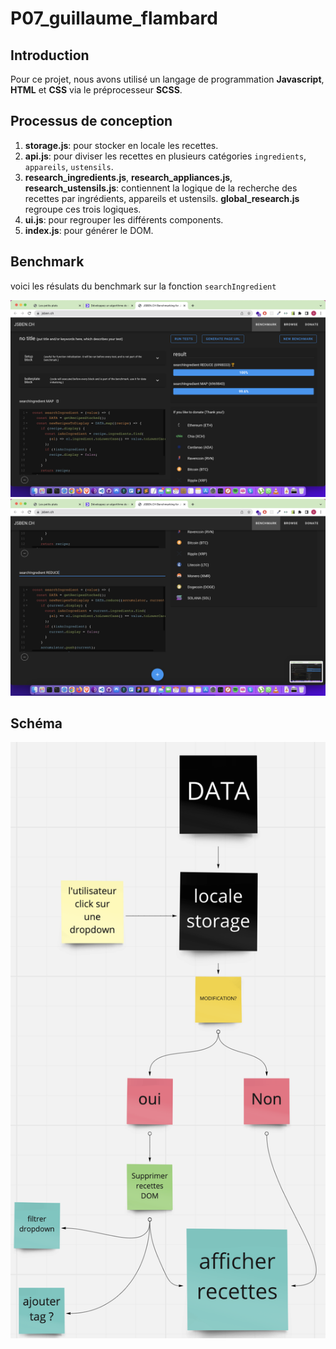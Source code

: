 # P07_guillaume_flambard

## Introduction

Pour ce projet, nous avons utilisé un langage de programmation **Javascript**, **HTML** et **CSS** via le préprocesseur **SCSS**.

## Processus de conception

1. **storage.js**: pour stocker en locale les recettes.
2. **api.js**: pour diviser les recettes en plusieurs catégories `ingredients`, `appareils`, `ustensils`.
4. **research_ingredients.js**, **research_appliances.js**, **research_ustensils.js**: contiennent la logique de la recherche des recettes par ingrédients, appareils et ustensils. **global_research.js** regroupe ces trois logiques.
5. **ui.js**: pour regrouper les différents components.
6. **index.js**: pour générer le DOM.

## Benchmark
voici les résulats du benchmark sur la fonction `searchIngredient`

![Screenshot](assets/screenshots/Capture%20d%E2%80%99%C3%A9cran%202022-07-27%20%C3%A0%2012.33.32.png)
![Screenshot](assets/screenshots/Capture%20d%E2%80%99%C3%A9cran%202022-07-27%20%C3%A0%2012.33.37.png)

## Schéma

![Schema](assets/screenshots/Capture%20d%E2%80%99%C3%A9cran%202022-07-27%20%C3%A0%2013.27.46.png)